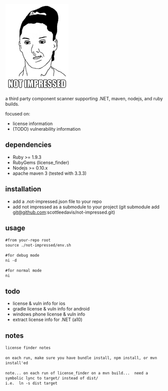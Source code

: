 ![Not Impressed](not-impressed.png)

a third party component scanner supporting .NET, maven, nodejs, and ruby builds. 

focused on:
* license information
* (TODO) vulnerability information


dependencies
------------

* Ruby >= 1.9.3
* RubyGems (license_finder)
* Nodejs >= 0.10.x
* apache maven 3  (tested with 3.3.3)


installation
-----

* add a .not-impressed.json file to your repo
* add not impressed as a submodule to your project (git submodule add git@github.com:scottleedavis/not-impressed.git)


usage
-----

```
#from your-repo root
source ./not-impressed/env.sh

#for debug mode
ni -d

#for normal mode
ni

```

todo
----

* license & vuln info for ios
* gradle license & vuln info for android
* windows phone license & vuln info
* extract license info for .NET (a10)


notes
-----
```
license finder notes

on each run, make sure you have bundle install, npm install, or mvn install'ed

note... on each run of license_finder on a mvn build...  need a symbolic lync to target/ instead of dist/
i.e.  ln -s dist target
```

